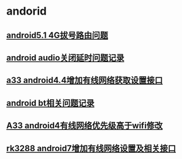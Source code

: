 # andorid

## [android5.1 4G拔号路由问题](https://github.com/hcly/docs/blob/master/android/android5.1%204G%E6%8B%94%E5%8F%B7%E8%B7%AF%E7%94%B1%E9%97%AE%E9%A2%98.md)

## [android audio关闭延时问题记录](https://github.com/hcly/docs/blob/master/android/android%20audio.md)

## [a33 android4.4增加有线网络获取设置接口](https://github.com/hcly/docs/blob/master/android/A33%20android4.4%20ethernet.md)

## [android bt相关问题记录](https://github.com/hcly/docs/blob/master/android/android%20bt.md)

## [A33 android4有线网络优先级高于wifi修改](https://github.com/hcly/docs/blob/master/android/A33%20android4%E6%9C%89%E7%BA%BF%E7%BD%91%E7%BB%9C%E4%BC%98%E5%85%88%E7%BA%A7%E4%BF%AE%E6%94%B9.md)

## [rk3288 android7增加有线网络设置及相关接口](https://github.com/hcly/docs/blob/master/android/rk3288%20android7%E5%A2%9E%E5%8A%A0%E6%9C%89%E7%BA%BF%E7%BD%91%E7%BB%9C%E8%AE%BE%E7%BD%AE%E6%8E%A5%E5%8F%A3.md)
